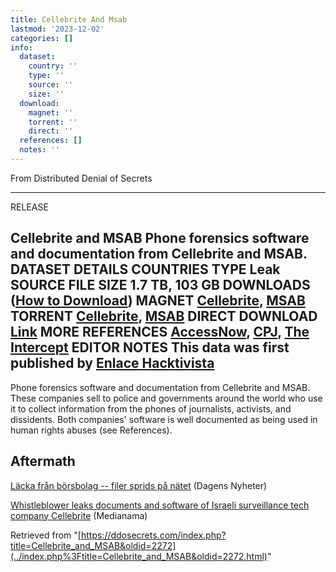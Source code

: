 ```yaml
---
title: Cellebrite And Msab
lastmod: '2023-12-02'
categories: []
info:
  dataset:
    country: ''
    type: ''
    source: ''
    size: ''
  download:
    magnet: ''
    torrent: ''
    direct: ''
  references: []
  notes: ''
---
```




From Distributed Denial of Secrets

---
RELEASE

**Cellebrite and MSAB**
Phone forensics software and documentation from Cellebrite and MSAB.
DATASET DETAILS
**COUNTRIES**
**TYPE** Leak
**SOURCE**
**FILE SIZE** 1.7 TB, 103 GB
DOWNLOADS ([How to Download](Torrents.html "Torrents"))
**MAGNET** [Cellebrite](magnet:?xt=urn:btih:f881291ab69fff48393ede2e36a4f8fcb4b5bf7a&dn=cellebrite&tr=http%3A%2F%2Ftracker.openbittorrent.com%3A80%2Fannounce&tr=udp%3A%2F%2Ftracker.openbittorrent.com%3A6969%2Fannounce&tr=https%3A%2F%2Fopentracker.i2p.rocks%3A443%2Fannounce&tr=udp%3A%2F%2Fopen.stealth.si%3A80%2Fannounce&tr=udp%3A%2F%2Fexodus.desync.com%3A6969%2Fannounce&tr=udp%3A%2F%2Fexodus.desync.com%3A6969%2Fannounce), [MSAB](magnet:?xt=urn:btih:0e7d11a34f71887aca3a388795e0b019cca44858&dn=msab.tar.zst&tr=http%3A%2F%2Ftracker.openbittorrent.com%3A80%2Fannounce&tr=udp%3A%2F%2Ftracker.openbittorrent.com%3A6969%2Fannounce&tr=https%3A%2F%2Fopentracker.i2p.rocks%3A443%2Fannounce&tr=udp%3A%2F%2Fopen.stealth.si%3A80%2Fannounce&tr=udp%3A%2F%2Fexodus.desync.com%3A6969%2Fannounce&tr=udp%3A%2F%2Fexodus.desync.com%3A6969%2Fannounce)
**TORRENT** [Cellebrite](../images/c/c6/Cellebrite.torrent), [MSAB](../images/9/92/MSAB.torrent)
**DIRECT DOWNLOAD** [Link](https://data.ddosecrets.com/Cellebrite%20and%20MSAB/)
MORE
**REFERENCES**
[AccessNow](https://www.accessnow.org/what-spy-firm-cellebrite-cant-hide-from-investors/), [CPJ](https://cpj.org/2021/07/botswana-cellebrite-search-journalists-phone/), [The Intercept](https://theintercept.com/2021/06/14/myanmar-msab-eu-technology-regulation/)
**EDITOR NOTES**
This data was first published by [Enlace Hacktivista](https://enlacehacktivista.org/)
---

Phone forensics software and documentation from Cellebrite and MSAB.
These companies sell to police and governments around the world who use
it to collect information from the phones of journalists, activists, and
dissidents. Both companies' software is well documented as being used
in human rights abuses (see References).

## Aftermath

[Läcka från börsbolag -- filer sprids på
nätet](https://www.etc.se/ekonomi/laecka-fraan-boersbolag-filer-sprids-paa-naetet) (Dagens Nyheter)

[Whistleblower leaks documents and software of Israeli surveillance tech
company
Cellebrite](https://www.medianama.com/2023/02/223-whistleblower-cellebrite-release-surveillance-tech/) (Medianama)

Retrieved from
"[https://ddosecrets.com/index.php?title=Cellebrite_and_MSAB&oldid=2272](../index.php%3Ftitle=Cellebrite_and_MSAB&oldid=2272.html)"

